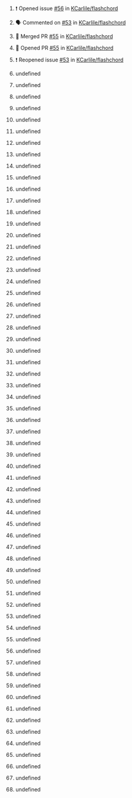 1. ❗️ Opened issue [#56](https://github.com//KCarlile/flashchord/issues/56) in [KCarlile/flashchord](https://github.com//KCarlile/flashchord)

2. 🗣 Commented on [#53](https://github.com//KCarlile/flashchord/issues/53) in [KCarlile/flashchord](https://github.com//KCarlile/flashchord)
3. 🎉 Merged PR [#55](https://github.com//KCarlile/flashchord/pull/55) in [KCarlile/flashchord](https://github.com//KCarlile/flashchord)
4. 💪 Opened PR [#55](https://github.com//KCarlile/flashchord/pull/55) in [KCarlile/flashchord](https://github.com//KCarlile/flashchord)
5. ❗️ Reopened issue [#53](https://github.com//KCarlile/flashchord/issues/53) in [KCarlile/flashchord](https://github.com//KCarlile/flashchord)
6. undefined
7. undefined
8. undefined

9. undefined

10. undefined
11. undefined
12. undefined
13. undefined
14. undefined
15. undefined

16. undefined
17. undefined

18. undefined

19. undefined
20. undefined
21. undefined
22. undefined
23. undefined
24. undefined
25. undefined
26. undefined

27. undefined

28. undefined
29. undefined

30. undefined

31. undefined
32. undefined
33. undefined
34. undefined
35. undefined

36. undefined
37. undefined
38. undefined
39. undefined

40. undefined
41. undefined

42. undefined

43. undefined

44. undefined

45. undefined

46. undefined

47. undefined

48. undefined

49. undefined

50. undefined

51. undefined

52. undefined

53. undefined

54. undefined

55. undefined

56. undefined

57. undefined
58. undefined

59. undefined


60. undefined
61. undefined
62. undefined
63. undefined
64. undefined
65. undefined
66. undefined
67. undefined
68. undefined
